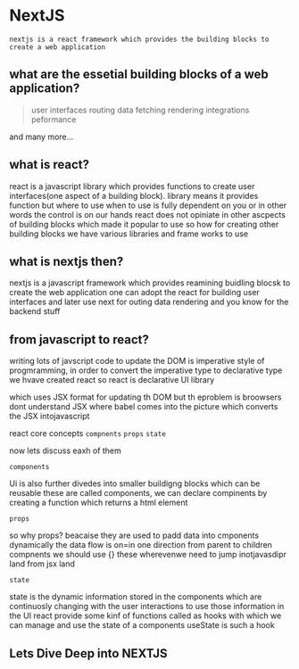 # NextJS

` nextjs is a react framework which provides the building blocks to create a web application `


## what are the essetial building blocks of a web application?

> user interfaces
> routing
> data fetching
> rendering
> integrations
> peformance 

and many more...

## what is react?

react is a javascript library which provides functions to create user interfaces(one aspect of a building block).
library means it provides function but where to use when to use is fully dependent on you or in other words the control is on our hands
react does not opiniate in other ascpects of building blocks which made it popular to use 
so how for creating other building blocks we have various libraries and frame works to use

## what is nextjs then?

nextjs is a javascript framework which provides reamining buidling blocsk to create the web application 
one can adopt the react for building user interfaces and later use next for outing data rendering and you know for the backend stuff

## from javascript to react?

writing lots of javscript code to update the DOM is imperative style of progmramming,  in order to convert the imperative type to declarative type we hvave 
created react
so react is declarative UI library

which uses JSX format for updating th DOM but th eproblem is broowsers dont understand JSX where babel comes into the picture which converts the JSX 
intojavascript

react core concepts
`compnents`
`props`
`state`

now lets discuss eaxh of them

`components`

Ui is also further divedes into smaller buildigng blocks which can be reusable these are called components, we can declare compinents by creating a function
which returns a html element


`props`

so why props? beacaise they are used to padd data into cmponents dynamically the data flow is on=in one direction from parent to children compnents we
should use {} these wherevenwe need to jump inotjavasdipr land from jsx land

`state`

state is the dynamic information stored in the components which are continuosly changing with the user interactions 
to use those information in the UI react provide some kinf of functions called as hooks with which we can manage and use the state of a components
useState is such a hook 

## Lets Dive Deep into NEXTJS

> 

